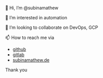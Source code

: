 👋 Hi, I’m @subinamathew

👀 I’m interested in automation

💞️ I’m looking to collaborate on DevOps, GCP

📫 How to reach me via 

- [github](@subinamathew)
- [gitlab](https://gitlab.com/subinamathew)
- [subinamathew.de](https://subinamathew.de)

Thank you
